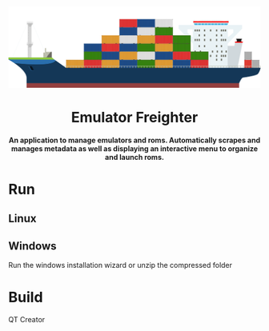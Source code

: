 ![Freighter.png](https://github.com/alexmichaelkeith/EmulatorFreighter/blob/main/config/images/Freighter.png)
<h1 align="center">
Emulator Freighter
</h1>
<h4 align="center">
An application to manage emulators and roms. Automatically scrapes and manages metadata as well as displaying an interactive menu to organize and launch roms.
</h4>

# Run

## Linux


## Windows

Run the windows installation wizard or unzip the compressed folder



# Build

QT Creator

